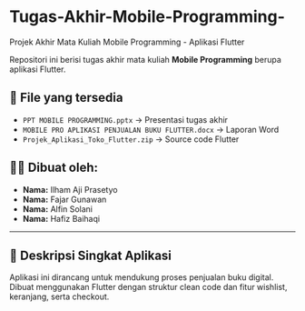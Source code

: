 # Tugas-Akhir-Mobile-Programming-
Projek Akhir Mata Kuliah Mobile Programming - Aplikasi Flutter 

Repositori ini berisi tugas akhir mata kuliah **Mobile Programming** berupa aplikasi Flutter.

## 📄 File yang tersedia
- `PPT MOBILE PROGRAMMING.pptx` → Presentasi tugas akhir
- `MOBILE PRO APLIKASI PENJUALAN BUKU FLUTTER.docx` → Laporan Word
- `Projek_Aplikasi_Toko_Flutter.zip` → Source code Flutter

## 👨‍🎓 Dibuat oleh:
- **Nama:** Ilham Aji Prasetyo 
- **Nama:** Fajar Gunawan
- **Nama:** Alfin Solani
- **Nama:** Hafiz Baihaqi

---

## 🚀 Deskripsi Singkat Aplikasi
Aplikasi ini dirancang untuk mendukung proses penjualan buku digital. Dibuat menggunakan Flutter dengan struktur clean code dan fitur wishlist, keranjang, serta checkout.
